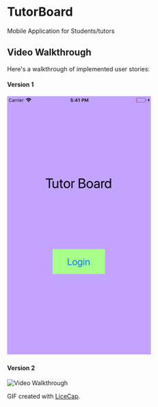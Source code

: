 # TutorBoard
Mobile Application for Students/tutors

## Video Walkthrough 

Here's a walkthrough of implemented user stories:

#### Version 1
<img src='https://github.com/bpbrianpham/TutorBoard/blob/master/Resources/TutorBoard.gif' title='Video Walkthrough' width='' alt='Video Walkthrough' />

#### Version 2
<img src='https://github.com/bpbrianpham/TutorBoard/blob/master/Resources/Tutorboard2.gif' title='Video Walkthrough' width='' alt='Video Walkthrough' />

GIF created with [LiceCap](http://www.cockos.com/licecap/).
